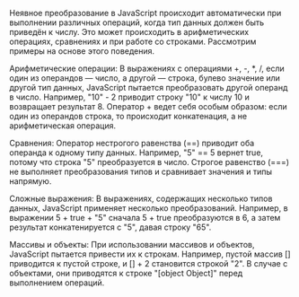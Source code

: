 Неявное преобразование в JavaScript происходит автоматически при выполнении различных операций, когда тип данных должен быть приведён к числу. Это может происходить в арифметических операциях, сравнениях и при работе со строками. Рассмотрим примеры на основе этого поведения.


Арифметические операции:
В выражениях с операциями +, -, *, /, если один из операндов — число, а другой — строка, булево значение или другой тип данных, JavaScript пытается преобразовать другой операнд в число.
Например, "10" - 2 приводит строку "10" к числу 10 и возвращает результат 8.
Оператор + ведет себя особым образом: если один из операндов строка, то происходит конкатенация, а не арифметическая операция.

Сравнения:
Оператор нестрогого равенства (==) приводит оба операнда к одному типу данных. Например, "5" == 5 вернет true, потому что строка "5" преобразуется в число.
Строгое равенство (===) не выполняет преобразования типов и сравнивает значения и типы напрямую.

Сложные выражения:
В выражениях, содержащих несколько типов данных, JavaScript применяет несколько преобразований. Например, в выражении 5 + true + "5" сначала 5 + true преобразуются в 6, а затем результат конкатенируется с "5", давая строку "65".

Массивы и объекты:
При использовании массивов и объектов, JavaScript пытается привести их к строкам. Например, пустой массив [] приводится к пустой строке, и [] + 2 становится строкой "2".
В случае с объектами, они приводятся к строке "[object Object]" перед выполнением операций.